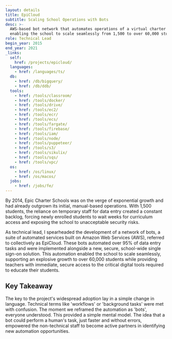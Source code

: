 ```yaml
---
layout: details
title: EpiCloud
subtitle: Scaling School Operations with Bots
desc: >-
  AWS-based bot network that automates operations of a virtual charter school,
  enabling the school to scale seamlessly from 1,500 to over 60,000 students.
role: Technical Lead
begin_year: 2015
end_year: 2021
_links:
  self:
    href: /projects/epicloud/
  languages:
    - href: /languages/ts/
  db:
    - href: /db/bigquery/
    - href: /db/ddb/
  tools:
    - href: /tools/classroom/
    - href: /tools/docker/
    - href: /tools/drive/
    - href: /tools/ec2/
    - href: /tools/ecr/
    - href: /tools/ecs/
    - href: /tools/fargate/
    - href: /tools/firebase/
    - href: /tools/iam/
    - href: /tools/node/
    - href: /tools/puppeteer/
    - href: /tools/s3/
    - href: /tools/sikulix/
    - href: /tools/sqs/
    - href: /tools/vpc/
  os:
    - href: /os/linux/
    - href: /os/macos/
  jobs:
    - href: /jobs/fe/
---
```


By 2014, Epic Charter Schools was on the verge of exponential growth and had already outgrown its initial, manual-based operations. With 1,500 students, the reliance on temporary staff for data entry created a constant backlog, forcing newly enrolled students to wait weeks for curriculum access and exposing the school to unacceptable security risks.

As technical lead, I spearheaded the development of a network of bots, a suite of automated services built on Amazon Web Services (AWS), referred to collectively as EpiCloud. These bots automated over 95% of data entry tasks and were implemented alongside a new, secure, school-wide single sign-on solution. This automation enabled the school to scale seamlessly, supporting an explosive growth to over 60,000 students while providing teachers with immediate, secure access to the critical digital tools required to educate their students.

## Key Takeaway

The key to the project's widespread adoption lay in a simple change in language. Technical terms like 'workflows' or 'background tasks' were met with confusion. The moment we reframed the automation as 'bots', everyone understood. This provided a simple mental model. The idea that a bot could perform a human's task, just faster and without errors, empowered the non-technical staff to become active partners in identifying new automation opportunities.
